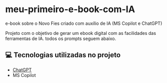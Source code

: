 # meu-primeiro-e-book-com-IA
e-book sobre o Novo Fies criado com auxílio de IA (MS Copilot e ChatGPT)

Projeto com o objetivo de gerar um ebook digital com as facilidades das ferramentas de IA. todos os prompts
seguem abaixo.


## 💻 Tecnologias utilizadas no projeto

- [ChatGPT](https://chat.openai.com/)
- MS Copilot
